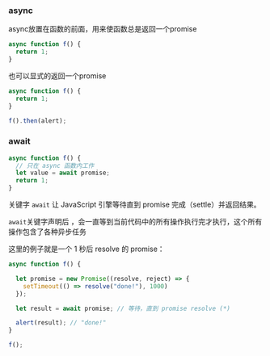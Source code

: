 ### async

async放置在函数的前面，用来使函数总是返回一个promise

```js
async function f() {
  return 1;
}
```

也可以显式的返回一个promise

```js
async function f() {
  return 1;
}

f().then(alert); 
```



### await

```js
async function f() {
  // 只在 async 函数内工作
  let value = await promise;
  return 1;
}
```

关键字 `await` 让 JavaScript 引擎等待直到 promise 完成（settle）并返回结果。

`await`关键字声明后 ，会一直等到当前代码中的所有操作执行完才执行，这个所有操作包含了各种异步任务

这里的例子就是一个 1 秒后 resolve 的 promise：

```javascript
async function f() {

  let promise = new Promise((resolve, reject) => {
    setTimeout(() => resolve("done!"), 1000)
  });

  let result = await promise; // 等待，直到 promise resolve (*)

  alert(result); // "done!"
}

f();
```